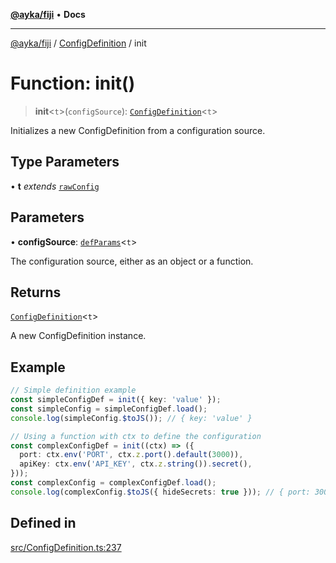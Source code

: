 [**@ayka/fiji**](../../../README.md) • **Docs**

***

[@ayka/fiji](../../../globals.md) / [ConfigDefinition](../README.md) / init

# Function: init()

> **init**\<`t`\>(`configSource`): [`ConfigDefinition`](../classes/ConfigDefinition.md)\<`t`\>

Initializes a new ConfigDefinition from a configuration source.

## Type Parameters

• **t** *extends* [`rawConfig`](../../../type-aliases/rawConfig.md)

## Parameters

• **configSource**: [`defParams`](../type-aliases/defParams.md)\<`t`\>

The configuration source, either as an object or a function.

## Returns

[`ConfigDefinition`](../classes/ConfigDefinition.md)\<`t`\>

A new ConfigDefinition instance.

## Example

```ts
// Simple definition example
const simpleConfigDef = init({ key: 'value' });
const simpleConfig = simpleConfigDef.load();
console.log(simpleConfig.$toJS()); // { key: 'value' }

// Using a function with ctx to define the configuration
const complexConfigDef = init((ctx) => ({
  port: ctx.env('PORT', ctx.z.port().default(3000)),
  apiKey: ctx.env('API_KEY', ctx.z.string()).secret(),
}));
const complexConfig = complexConfigDef.load();
console.log(complexConfig.$toJS({ hideSecrets: true })); // { port: 3000, apiKey: '<secret>' }
```

## Defined in

[src/ConfigDefinition.ts:237](https://github.com/AndreyMork/fiji/blob/12b645d5d3b10e56502863abdc8c7fe71f7e6190/src/ConfigDefinition.ts#L237)
